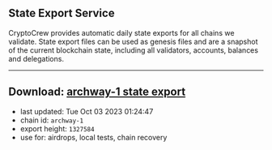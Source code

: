 ## State Export Service
CryptoCrew provides automatic daily state exports for all chains we validate. State export files can be used as genesis files and are a snapshot of the current blockchain state, including all validators, accounts, balances and delegations.

---
**Download: [archway-1 state export](https://dl.ccvalidators.com/SERVICE/archway/archway-1_export_1327584.json)**
---

- last updated: Tue Oct 03 2023 01:24:47
- chain id: `archway-1`
- export height: `1327584`
- use for: airdrops, local tests, chain recovery
